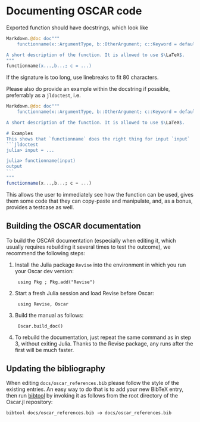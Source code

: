 # Documenting OSCAR code

Exported function should have docstrings, which look like
```julia
Markdown.@doc doc"""
    functionname(x::ArgumentType, b::OtherArgument; c::Keyword = default) -> Int, Int

A short description of the function. It is allowed to use $\LaTeX$.
"""
functionname(x...,b...; c = ...)
```
If the signature is too long, use linebreaks to fit 80 characters.

Please also do provide an example within the docstring if possible, preferrably
as a `jldoctest`, i.e.
````julia
Markdown.@doc doc"""
    functionname(x::ArgumentType, b::OtherArgument; c::Keyword = default) -> Int, Int

A short description of the function. It is allowed to use $\LaTeX$.

# Examples
This shows that `functionname` does the right thing for input `input`
```jldoctest
julia> input = ...

julia> functionname(input)
output
```
"""
functionname(x...,b...; c = ...)
````
This allows the user to immediately see how the function can be used, gives
them some code that they can copy-paste and manipulate, and, as a bonus,
provides a testcase as well.



## Building the OSCAR documentation

To build the OSCAR documentation (especially when editing it, which
usually requires rebuilding it several times to test the outcome), we
recommend the following steps:

1. Install the Julia package `Revise` into the environment in which you
   run your Oscar dev version:

        using Pkg ; Pkg.add("Revise")

2. Start a fresh Julia session and load Revise before Oscar:

        using Revise, Oscar

3. Build the manual as follows:

        Oscar.build_doc()

4. To rebuild the documentation, just repeat the same command as in step 3,
   without exiting Julia. Thanks to the Revise package, any runs after
   the first will be much faster.


## Updating the bibliography

When editing `docs/oscar_references.bib` please follow the style of the
existing entries. An easy way to do that is to add your new BibTeX entry,
then run [bibtool](http://www.gerd-neugebauer.de/software/TeX/BibTool/en/)
by invoking it as follows from the root directory of the Oscar.jl repository:

    bibtool docs/oscar_references.bib -o docs/oscar_references.bib
